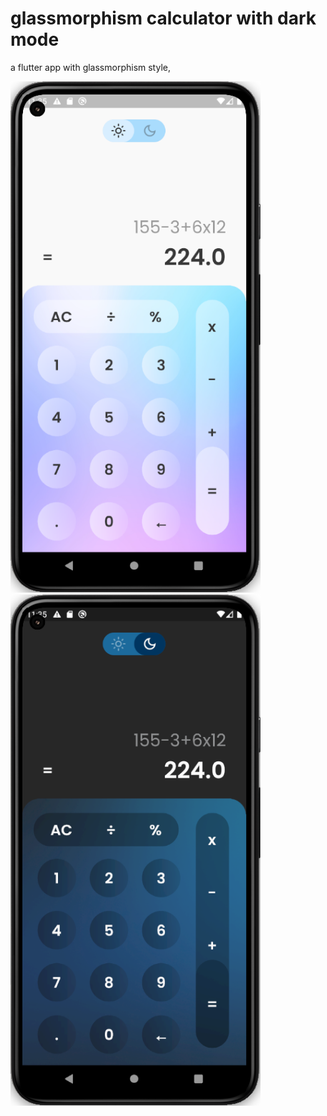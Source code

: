 # glassmorphism calculator with dark mode

a flutter app with glassmorphism style,

<img src="https://raw.githubusercontent.com/ALFIAN-code/flutter_calculator/main/Screenshot%20from%202023-08-23%2011-35-48.png" width="400">  <img src="https://raw.githubusercontent.com/ALFIAN-code/flutter_calculator/main/Screenshot%20from%202023-08-23%2011-35-54.png" width="400">

